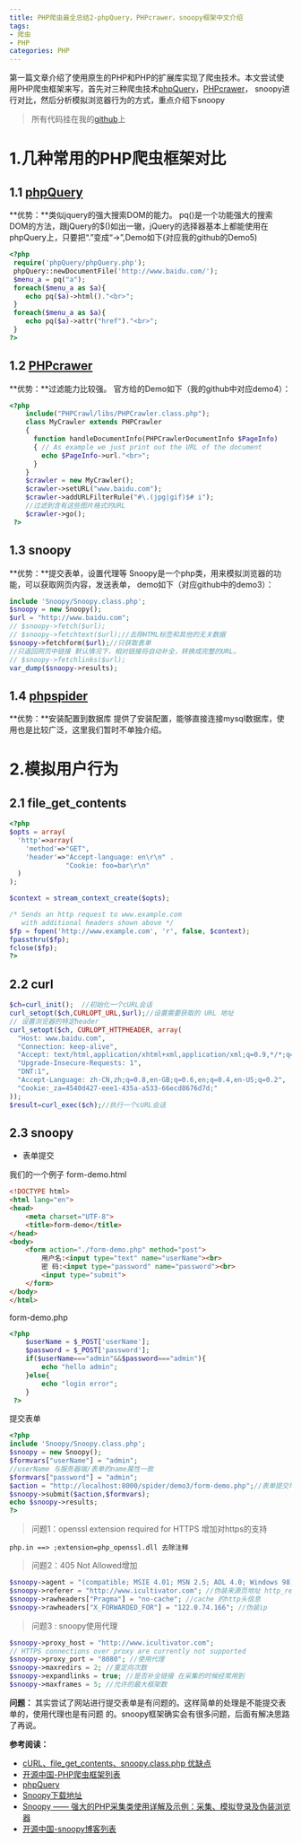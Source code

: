 ```yaml
---
title: PHP爬虫最全总结2-phpQuery，PHPcrawer，snoopy框架中文介绍
tags: 
- 爬虫
- PHP
categories: PHP
---
```


第一篇文章介绍了使用原生的PHP和PHP的扩展库实现了爬虫技术。本文尝试使用PHP爬虫框架来写，首先对三种爬虫技术[phpQuery](https://github.com/punkave/phpQuery)，[PHPcrawer](http://phpcrawl.cuab.de/)， snoopy进行对比，然后分析模拟浏览器行为的方式，重点介绍下snoopy

> 所有代码挂在我的[github](https://github.com/zrysmt/PHPSpider)上

# 1.几种常用的PHP爬虫框架对比
## 1.1 [phpQuery](https://github.com/punkave/phpQuery)
**优势：**类似jquery的强大搜索DOM的能力。
pq()是一个功能强大的搜索DOM的方法，跟jQuery的$()如出一辙，jQuery的选择器基本上都能使用在phpQuery上，只要把“.”变成“->”,Demo如下(对应我的github的Demo5)

```php
<?php 
 require('phpQuery/phpQuery.php');
 phpQuery::newDocumentFile('http://www.baidu.com/'); 
 $menu_a = pq("a"); 
 foreach($menu_a as $a){
    echo pq($a)->html()."<br>";
 } 
 foreach($menu_a as $a){
    echo pq($a)->attr("href")."<br>";
 } 
?>
```
## 1.2 [PHPcrawer](http://phpcrawl.cuab.de/)
**优势：**过滤能力比较强。
官方给的Demo如下（我的github中对应demo4）：

```php
<?php 
    include("PHPCrawl/libs/PHPCrawler.class.php");
    class MyCrawler extends PHPCrawler 
    { 
      function handleDocumentInfo(PHPCrawlerDocumentInfo $PageInfo) 
      { // As example we just print out the URL of the document 
        echo $PageInfo->url."<br>"; 
      } 
    }
    $crawler = new MyCrawler(); 
    $crawler->setURL("www.baidu.com"); 
    $crawler->addURLFilterRule("#\.(jpg|gif)$# i");
    //过滤到含有这些图片格式的URL
    $crawler->go();
 ?>
```
## 1.3 snoopy
**优势：**提交表单，设置代理等
Snoopy是一个php类，用来模拟浏览器的功能，可以获取网页内容，发送表单，
demo如下（对应github中的demo3）：

```php
include 'Snoopy/Snoopy.class.php';
$snoopy = new Snoopy();
$url = "http://www.baidu.com";
// $snoopy->fetch($url);
// $snoopy->fetchtext($url);//去除HTML标签和其他的无关数据
$snoopy->fetchform($url);//只获取表单
//只返回网页中链接 默认情况下，相对链接将自动补全，转换成完整的URL。
// $snoopy->fetchlinks($url);
var_dump($snoopy->results);
```
## 1.4 [phpspider](http://www.sphider.eu/)
**优势：**安装配置到数据库
提供了安装配置，能够直接连接mysql数据库，使用也是比较广泛，这里我们暂时不单独介绍。
# 2.模拟用户行为
## 2.1 file_get_contents

```php
<?php
$opts = array(
  'http'=>array(
    'method'=>"GET",
    'header'=>"Accept-language: en\r\n" .
              "Cookie: foo=bar\r\n"
  )
);

$context = stream_context_create($opts);

/* Sends an http request to www.example.com
   with additional headers shown above */
$fp = fopen('http://www.example.com', 'r', false, $context);
fpassthru($fp);
fclose($fp);
?>
```
## 2.2 curl

```php
$ch=curl_init();  //初始化一个cURL会话
curl_setopt($ch,CURLOPT_URL,$url);//设置需要获取的 URL 地址
// 设置浏览器的特定header
curl_setopt($ch, CURLOPT_HTTPHEADER, array(
  "Host: www.baidu.com",
  "Connection: keep-alive",
  "Accept: text/html,application/xhtml+xml,application/xml;q=0.9,*/*;q=0.8",
  "Upgrade-Insecure-Requests: 1",
  "DNT:1",
  "Accept-Language: zh-CN,zh;q=0.8,en-GB;q=0.6,en;q=0.4,en-US;q=0.2",
  "Cookie:_za=4540d427-eee1-435a-a533-66ecd8676d7d;"    
));
$result=curl_exec($ch);//执行一个cURL会话
```
## 2.3 snoopy
- 表单提交

我们的一个例子
form-demo.html

```html
<!DOCTYPE html>
<html lang="en">
<head>
    <meta charset="UTF-8">
    <title>form-demo</title>
</head>
<body>
    <form action="./form-demo.php" method="post">
        用户名:<input type="text" name="userName"><br>
        密 码:<input type="password" name="password"><br>
        <input type="submit">
    </form>
</body>
</html>
```
form-demo.php

```php
<?php 
    $userName = $_POST['userName'];
    $password = $_POST['password'];
    if($userName==="admin"&&$password==="admin"){
        echo "hello admin";
    }else{
        echo "login error";
    }
 ?>
 ```
提交表单
```php
<?php
include 'Snoopy/Snoopy.class.php';
$snoopy = new Snoopy();
$formvars["userName"] = "admin";
//userName 与服务器端/表单的name属性一致
$formvars["password"] = "admin";
$action = "http://localhost:8000/spider/demo3/form-demo.php";//表单提交地址
$snoopy->submit($action,$formvars);
echo $snoopy->results;
?>
```
> 问题1：openssl extension required for HTTPS 增加对https的支持

```
php.in ==> ;extension=php_openssl.dll 去除注释
```

> 问题2：405 Not Allowed增加

```php
$snoopy->agent = "(compatible; MSIE 4.01; MSN 2.5; AOL 4.0; Windows 98)"; //伪装浏览器
$snoopy->referer = "http://www.icultivator.com"; //伪装来源页地址 http_referer
$snoopy->rawheaders["Pragma"] = "no-cache"; //cache 的http头信息
$snoopy->rawheaders["X_FORWARDED_FOR"] = "122.0.74.166"; //伪装ip
```
> 问题3 : snoopy使用代理

```php
$snoopy->proxy_host = "http://www.icultivator.com";
// HTTPS connections over proxy are currently not supported
$snoopy->proxy_port = "8080"; //使用代理
$snoopy->maxredirs = 2; //重定向次数
$snoopy->expandlinks = true; //是否补全链接 在采集的时候经常用到
$snoopy->maxframes = 5; //允许的最大框架数
```

**问题：**
其实尝试了网站进行提交表单是有问题的。这样简单的处理是不能提交表单的，使用代理也是有问题
的。snoopy框架确实会有很多问题，后面有解决思路了再说。

**参考阅读：**
- [cURL、file_get_contents、snoopy.class.php 优缺点](https://my.oschina.net/junn/blog/147936)
- [开源中国-PHP爬虫框架列表](http://www.oschina.net/project/lang/22?tag=64&show=news)
- [phpQuery](http://blog.johnsonlu.org/phpphpquery/)
- [Snoopy下载地址](https://sourceforge.net/projects/snoopy/)
- [Snoopy —— 强大的PHP采集类使用详解及示例：采集、模拟登录及伪装浏览器](http://www.thinksaas.cn/topics/0/558/558466.html)
- [开源中国-snoopy博客列表](https://www.oschina.net/search?scope=blog&q=Snoopy)

